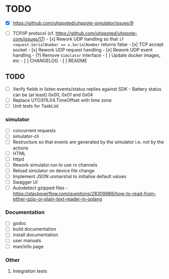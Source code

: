 # TODO

- [x] https://github.com/uhppoted/uhppote-simulator/issues/9

- [ ] TCP/IP protocol (cf. https://github.com/uhppoted/uhppote-core/issues/17)
      - [x] Rework UDP handling so that `if request.SerialNumber == s.SerialNumber` returns false
      - [x] TCP accept socket
      - [x] Rework UDP request handling
      - [x] Rework UDP event handling
      - (?) Remove `Simulator` interface 
      - [ ] Update docker images, etc
      - [ ] CHANGELOG
      - [ ] README

## TODO

- [ ] Verify fields in listen events/status replies against SDK
      - Battery status can be (at least) 0x00, 0x01 and 0x04
- [ ] Replace UTO311L04.TimeOffset with time zone
- [ ] Unit tests for TaskList

### simulator
- [ ] concurrent requests
- [ ] simulator-cli
- [ ] Restructure so that events are generated by the simulator i.e. not by the actions
- [ ] HTML
- [ ] httpd
- [ ] Rework simulator.run to use rx channels
- [ ] Reload simulator on device file change
- [ ] Implement JSON unmarshal to initialise default values
- [ ] Swagger UI
- [ ] Autodetect gzipped files 
      - https://stackoverflow.com/questions/28309988/how-to-read-from-either-gzip-or-plain-text-reader-in-golang

### Documentation

- [ ] godoc
- [ ] build documentation
- [ ] install documentation
- [ ] user manuals
- [ ] man/info page

### Other

1.  Integration tests

